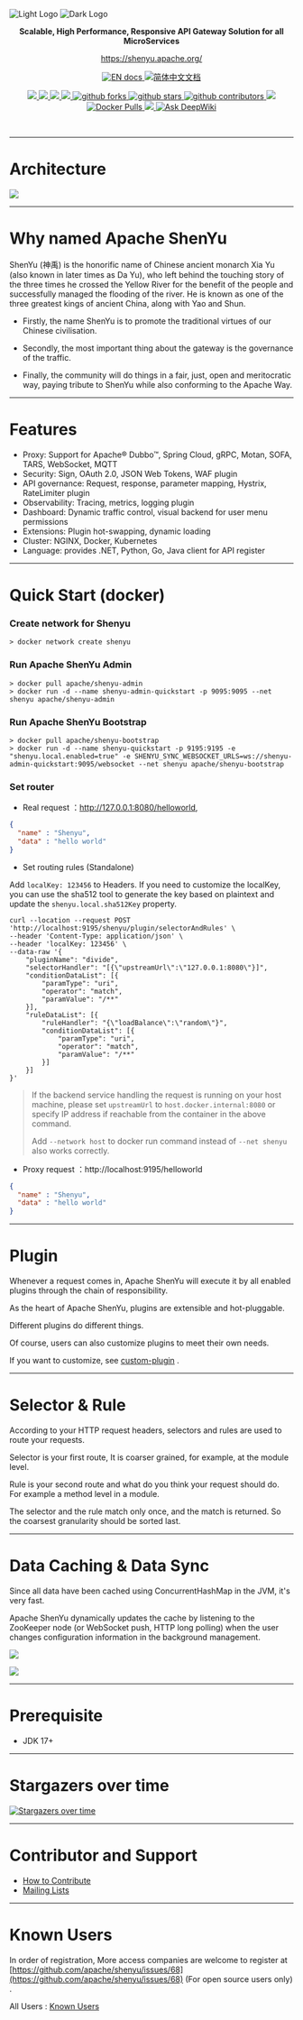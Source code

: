 ![Light Logo](https://raw.githubusercontent.com/apache/shenyu-website/main/static/img/logo-light.svg#gh-dark-mode-only)
![Dark Logo](https://raw.githubusercontent.com/apache/shenyu-website/main/static/img/logo.svg#gh-light-mode-only)

<p align="center">
  <strong>Scalable, High Performance, Responsive API Gateway Solution for all MicroServices</strong>
</p>
<p align="center">
  <a href="https://shenyu.apache.org/">https://shenyu.apache.org/</a>
</p>

<p align="center">
  <a href="https://shenyu.apache.org/docs/index" >
    <img src="https://img.shields.io/badge/document-English-blue.svg" alt="EN docs" />
  </a>
  <a href="https://shenyu.apache.org/zh/docs/index">
    <img src="https://img.shields.io/badge/文档-简体中文-blue.svg" alt="简体中文文档" />
  </a>
</p>

<p align="center">
    <a target="_blank" href="https://search.maven.org/search?q=g:org.apache.shenyu%20AND%20a:shenyu">
        <img src="https://img.shields.io/maven-central/v/org.apache.shenyu/shenyu.svg?label=maven%20central" />
    </a>
    <a target="_blank" href="https://github.com/apache/shenyu/blob/master/LICENSE">
        <img src="https://img.shields.io/badge/License-Apache%202.0-blue.svg?label=license" />
    </a>
    <a target="_blank" href="https://www.oracle.com/technetwork/java/javase/downloads/index.html">
        <img src="https://img.shields.io/badge/JDK-17+-green.svg" />
    </a>
    <a target="_blank" href="https://github.com/apache/shenyu/actions">
        <img src="https://github.com/apache/shenyu/workflows/ci/badge.svg" />
    </a>
   <a target="_blank" href='https://github.com/apache/shenyu'>
        <img src="https://img.shields.io/github/forks/apache/shenyu.svg" alt="github forks"/>
   </a>
   <a target="_blank" href='https://github.com/apache/shenyu'>
        <img src="https://img.shields.io/github/stars/apache/shenyu.svg" alt="github stars"/>
   </a>
   <a target="_blank" href='https://github.com/apache/shenyu'>
        <img src="https://img.shields.io/github/contributors/apache/shenyu.svg" alt="github contributors"/>
   </a>
   <a target="_blank" href="https://codecov.io/gh/apache/shenyu">
        <img src="https://codecov.io/gh/apache/shenyu/branch/master/graph/badge.svg" />
   </a>
  <a target="_blank" href="https://hub.docker.com/r/apache/shenyu-bootstrap/tags">
    <image src="https://img.shields.io/docker/pulls/apache/shenyu-bootstrap" alt="Docker Pulls"/>
  </a>
  <a target="_blank" href="https://gitpod.io/#https://github.com/apache/shenyu">
    <image src="https://img.shields.io/badge/Contribute%20with-Gitpod-908a85?logo=gitpod&color=green"/>
  </a>
  <a target="_blank" href="https://deepwiki.com/apache/shenyu">
    <img src="https://deepwiki.com/badge.svg" alt="Ask DeepWiki">
  </a>
</p>
<br/>

---

# Architecture
 
 ![](https://shenyu.apache.org/img/architecture/shenyu-architecture-3d.png)  
 
---- 

# Why named Apache ShenYu

ShenYu (神禹) is the honorific name of Chinese ancient monarch Xia Yu (also known in later times as Da Yu), 
who left behind the touching story of the three times he crossed the Yellow River for the benefit of the people and successfully managed the flooding of the river. 
He is known as one of the three greatest kings of ancient China, along with Yao and Shun.

   * Firstly, the name ShenYu is to promote the traditional virtues of our Chinese civilisation.

   * Secondly, the most important thing about the gateway is the governance of the traffic.

   * Finally, the community will do things in a fair, just, open and meritocratic way, paying tribute to ShenYu while also conforming to the Apache Way.

--- 

# Features

* Proxy: Support for Apache® Dubbo™, Spring Cloud, gRPC, Motan, SOFA, TARS, WebSocket, MQTT
* Security: Sign, OAuth 2.0, JSON Web Tokens, WAF plugin
* API governance: Request, response, parameter mapping, Hystrix, RateLimiter plugin
* Observability: Tracing, metrics, logging plugin
* Dashboard: Dynamic traffic control, visual backend for user menu permissions
* Extensions: Plugin hot-swapping, dynamic loading
* Cluster: NGINX, Docker, Kubernetes
* Language: provides .NET, Python, Go, Java client for API register
   
---  

# Quick Start (docker)

### Create network for Shenyu

```
> docker network create shenyu
```

### Run Apache ShenYu Admin

```
> docker pull apache/shenyu-admin
> docker run -d --name shenyu-admin-quickstart -p 9095:9095 --net shenyu apache/shenyu-admin
```

### Run Apache ShenYu Bootstrap

```
> docker pull apache/shenyu-bootstrap
> docker run -d --name shenyu-quickstart -p 9195:9195 -e "shenyu.local.enabled=true" -e SHENYU_SYNC_WEBSOCKET_URLS=ws://shenyu-admin-quickstart:9095/websocket --net shenyu apache/shenyu-bootstrap
```                       

### Set router

* Real request  ：http://127.0.0.1:8080/helloworld,

```json
{
  "name" : "Shenyu",
  "data" : "hello world"
}
```

* Set routing rules (Standalone)

Add `localKey: 123456` to Headers. If you need to customize the localKey, you can use the sha512 tool to generate the key based on plaintext and update the `shenyu.local.sha512Key` property.

```
curl --location --request POST 'http://localhost:9195/shenyu/plugin/selectorAndRules' \
--header 'Content-Type: application/json' \
--header 'localKey: 123456' \
--data-raw '{
    "pluginName": "divide",
    "selectorHandler": "[{\"upstreamUrl\":\"127.0.0.1:8080\"}]",
    "conditionDataList": [{
        "paramType": "uri",
        "operator": "match",
        "paramValue": "/**"
    }],
    "ruleDataList": [{
        "ruleHandler": "{\"loadBalance\":\"random\"}",
        "conditionDataList": [{
            "paramType": "uri",
            "operator": "match",
            "paramValue": "/**"
        }]
    }]
}'
```
> If the backend service handling the request is running on your host machine, please set `upstreamUrl` to `host.docker.internal:8080` or specify IP address  if reachable from the container in the above command.
>
> Add `--network host` to docker run command instead of `--net shenyu` also works correctly.
* Proxy request ：http://localhost:9195/helloworld 

```json
{
  "name" : "Shenyu",
  "data" : "hello world"
}
```
---

# Plugin

 Whenever a request comes in, Apache ShenYu will execute it by all enabled plugins through the chain of responsibility.
 
 As the heart of Apache ShenYu, plugins are extensible and hot-pluggable.
 
 Different plugins do different things.
 
 Of course, users can also customize plugins to meet their own needs.
 
 If you want to customize, see [custom-plugin](https://shenyu.apache.org/docs/developer/custom-plugin/) .
 
---  
 
# Selector & Rule 

  According to your HTTP request headers, selectors and rules are used to route your requests.
  
  Selector is your first route, It is coarser grained, for example, at the module level.
  
  Rule is your second route and what do you think your request should do. For example a method level in a module.
  
  The selector and the rule match only once, and the match is returned. So the coarsest granularity should be sorted last.
 
---  
   
# Data Caching & Data Sync
 
  Since all data have been cached using ConcurrentHashMap in the JVM, it's very fast.
  
  Apache ShenYu dynamically updates the cache by listening to the ZooKeeper node (or WebSocket push, HTTP long polling) when the user changes configuration information in the background management.
  
  ![](https://shenyu.apache.org/img/shenyu/dataSync/shenyu-config-processor-en.png)
  
  ![](https://shenyu.apache.org/img/shenyu/dataSync/config-strategy-processor-en.png)

---    

# Prerequisite
 
   * JDK 17+
   
--- 
        
# Stargazers over time

[![Stargazers over time](https://starchart.cc/apache/shenyu.svg)](https://starchart.cc/apache/shenyu.svg)

---  

# Contributor and Support

* [How to Contribute](https://shenyu.apache.org/community/contributor-guide)
* [Mailing Lists](mailto:dev@shenyu.apache.org)

---  

# Known Users

In order of registration, More access companies are welcome to register at [https://github.com/apache/shenyu/issues/68](https://github.com/apache/shenyu/issues/68) (For open source users only) .

All Users : [Known Users](https://shenyu.apache.org/community/user-registration)
